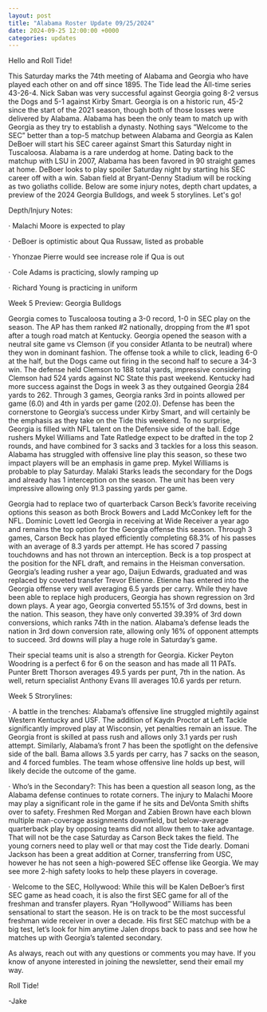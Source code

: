 ```yaml
---
layout: post
title: "Alabama Roster Update 09/25/2024"
date: 2024-09-25 12:00:00 +0000
categories: updates
---
```


Hello and Roll Tide!

This Saturday marks the 74th meeting of Alabama and Georgia who have played each other on and off since 1895. The Tide lead the All-time series 43-26-4. Nick Saban was very successful against Georgia going 8-2 versus the Dogs and 5-1 against Kirby Smart. Georgia is on a historic run, 45-2 since the start of the 2021 season, though both of those losses were delivered by Alabama. Alabama has been the only team to match up with Georgia as they try to establish a dynasty. Nothing says “Welcome to the SEC” better than a top-5 matchup between Alabama and Georgia as Kalen DeBoer will start his SEC career against Smart this Saturday night in Tuscaloosa. Alabama is a rare underdog at home. Dating back to the matchup with LSU in 2007, Alabama has been favored in 90 straight games at home. DeBoer looks to play spoiler Saturday night by starting his SEC career off with a win. Saban field at Bryant-Denny Stadium will be rocking as two goliaths collide. Below are some injury notes, depth chart updates, a preview of the 2024 Georgia Bulldogs, and week 5 storylines. Let's go!

Depth/Injury Notes:

·        Malachi Moore is expected to play

·        DeBoer is optimistic about Qua Russaw, listed as probable

·        Yhonzae Pierre would see increase role if Qua is out

·        Cole Adams is practicing, slowly ramping up

·        Richard Young is practicing in uniform

Week 5 Preview: Georgia Bulldogs

Georgia comes to Tuscaloosa touting a 3-0 record, 1-0 in SEC play on the season. The AP has them ranked #2 nationally, dropping from the #1 spot after a tough road match at Kentucky. Georgia opened the season with a neutral site game vs Clemson (if you consider Atlanta to be neutral) where they won in dominant fashion. The offense took a while to click, leading 6-0 at the half, but the Dogs came out firing in the second half to secure a 34-3 win. The defense held Clemson to 188 total yards, impressive considering Clemson had 524 yards against NC State this past weekend. Kentucky had more success against the Dogs in week 3 as they outgained Georgia 284 yards to 262. Through 3 games, Georgia ranks 3rd in points allowed per game (6.0) and 4th in yards per game (202.0). Defense has been the cornerstone to Georgia’s success under Kirby Smart, and will certainly be the emphasis as they take on the Tide this weekend. To no surprise, Georgia is filled with NFL talent on the Defensive side of the ball. Edge rushers Mykel Williams and Tate Ratledge expect to be drafted in the top 2 rounds, and have combined for 3 sacks and 3 tackles for a loss this season. Alabama has struggled with offensive line play this season, so these two impact players will be an emphasis in game prep. Mykel Williams is probable to play Saturday. Malaki Starks leads the secondary for the Dogs and already has 1 interception on the season. The unit has been very impressive allowing only 91.3 passing yards per game.

Georgia had to replace two of quarterback Carson Beck’s favorite receiving options this season as both Brock Bowers and Ladd McConkey left for the NFL. Dominic Lovett led Georgia in receiving at Wide Receiver a year ago and remains the top option for the Georgia offense this season. Through 3 games, Carson Beck has played efficiently completing 68.3% of his passes with an average of 8.3 yards per attempt. He has scored 7 passing touchdowns and has not thrown an interception. Beck is a top prospect at the position for the NFL draft, and remains in the Heisman conversation. Georgia’s leading rusher a year ago, Daijun Edwards, graduated and was replaced by coveted transfer Trevor Etienne. Etienne has entered into the Georgia offense very well averaging 6.5 yards per carry. While they have been able to replace high producers, Georgia has shown regression on 3rd down plays. A year ago, Georgia converted 55.15% of 3rd downs, best in the nation. This season, they have only converted 39.39% of 3rd down conversions, which ranks 74th in the nation. Alabama’s defense leads the nation in 3rd down conversion rate, allowing only 16% of opponent attempts to succeed. 3rd downs will play a huge role in Saturday’s game.

Their special teams unit is also a strength for Georgia. Kicker Peyton Woodring is a perfect 6 for 6 on the season and has made all 11 PATs. Punter Brett Thorson averages 49.5 yards per punt, 7th in the nation. As well, return specialist Anthony Evans III averages 10.6 yards per return.

Week 5 Strorylines:

·        A battle in the trenches: Alabama’s offensive line struggled mightily against Western Kentucky and USF. The addition of Kaydn Proctor at Left Tackle significantly improved play at Wisconsin, yet penalties remain an issue. The Georgia front is skilled at pass rush and allows only 3.1 yards per rush attempt. Similarly, Alabama’s front 7 has been the spotlight on the defensive side of the ball. Bama allows 3.5 yards per carry, has 7 sacks on the season, and 4 forced fumbles. The team whose offensive line holds up best, will likely decide the outcome of the game.

·        Who’s in the Secondary?: This has been a question all season long, as the Alabama defense continues to rotate corners. The injury to Malachi Moore may play a significant role in the game if he sits and DeVonta Smith shifts over to safety. Freshmen Red Morgan and Zabien Brown have each blown multiple man-coverage assignments downfield, but below-average quarterback play by opposing teams did not allow them to take advantage. That will not be the case Saturday as Carson Beck takes the field. The young corners need to play well or that may cost the Tide dearly. Domani Jackson has been a great addition at Corner, transferring from USC, however he has not seen a high-powered SEC offense like Georgia. We may see more 2-high safety looks to help these players in coverage.

·        Welcome to the SEC, Hollywood: While this will be Kalen DeBoer’s first SEC game as head coach, it is also the first SEC game for all of the freshman and transfer players. Ryan “Hollywood” Williams has been sensational to start the season. He is on track to be the most successful freshman wide receiver in over a decade. His first SEC matchup with be a big test, let’s look for him anytime Jalen drops back to pass and see how he matches up with Georgia’s talented secondary.



As always, reach out with any questions or comments you may have. If you know of anyone interested in joining the newsletter, send their email my way.



Roll Tide!

-Jake

